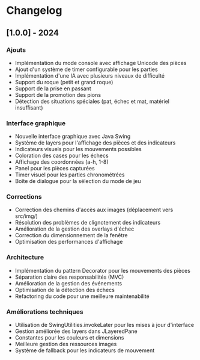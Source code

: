 # Changelog

## [1.0.0] - 2024

### Ajouts
- Implémentation du mode console avec affichage Unicode des pièces
- Ajout d'un système de timer configurable pour les parties
- Implémentation d'une IA avec plusieurs niveaux de difficulté
- Support du roque (petit et grand roque)
- Support de la prise en passant
- Support de la promotion des pions
- Détection des situations spéciales (pat, échec et mat, matériel insuffisant)

### Interface graphique
- Nouvelle interface graphique avec Java Swing
- Système de layers pour l'affichage des pièces et des indicateurs
- Indicateurs visuels pour les mouvements possibles
- Coloration des cases pour les échecs
- Affichage des coordonnées (a-h, 1-8)
- Panel pour les pièces capturées
- Timer visuel pour les parties chronométrées
- Boîte de dialogue pour la sélection du mode de jeu

### Corrections
- Correction des chemins d'accès aux images (déplacement vers src/img/)
- Résolution des problèmes de clignotement des indicateurs
- Amélioration de la gestion des overlays d'échec
- Correction du dimensionnement de la fenêtre
- Optimisation des performances d'affichage

### Architecture
- Implémentation du pattern Decorator pour les mouvements des pièces
- Séparation claire des responsabilités (MVC)
- Amélioration de la gestion des événements
- Optimisation de la détection des échecs
- Refactoring du code pour une meilleure maintenabilité

### Améliorations techniques
- Utilisation de SwingUtilities.invokeLater pour les mises à jour d'interface
- Gestion améliorée des layers dans JLayeredPane
- Constantes pour les couleurs et dimensions
- Meilleure gestion des ressources images
- Système de fallback pour les indicateurs de mouvement 
